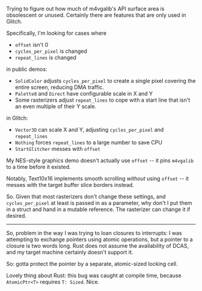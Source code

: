 Trying to figure out how much of m4vgalib's API surface area is obsolescent or
unused. Certainly there are features that are only used in Glitch.

Specifically, I'm looking for cases where

- `offset` isn't 0
- `cycles_per_pixel` is changed
- `repeat_lines` is changed

in public demos:

- `SolidColor` adjusts `cycles_per_pixel` to create a single pixel covering the
  entire screen, reducing DMA traffic.
- `Palette8` and `Direct` have configurable scale in X and Y
- Some rasterizers adjust `repeat_lines` to cope with a start line that isn't an
  even multiple of their Y scale.

in Glitch:

- `Vector3D` can scale X and Y, adjusting `cycles_per_pixel` and `repeat_lines`
- `Nothing` forces `repeat_lines` to a large number to save CPU
- `StartGlitcher` messes with `offset`

My NES-style graphics demo doesn't actually use `offset` -- it pins `m4vgalib`
to a time before it existed.

Notably, Text10x16 implements smooth scrolling *without* using `offset` -- it
messes with the target buffer slice borders instead.

So. Given that most rasterizers don't change these settings, and
`cycles_per_pixel` at least is passed in as a parameter, why don't I put them in
a struct and hand in a mutable reference. The rasterizer can change it if
desired.

---

So, problem in the way I was trying to loan closures to interrupts: I was
attempting to exchange pointers using atomic operations, but a pointer to a
closure is two words long. Rust does not assume the availability of DCAS, and my
target machine certainly doesn't support it.

So: gotta protect the pointer by a separate, atomic-sized locking cell.

Lovely thing about Rust: this bug was caught at compile time, because
`AtomicPtr<T>` requires `T: Sized`. Nice.
